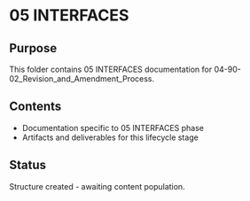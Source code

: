 # 05 INTERFACES

## Purpose
This folder contains 05 INTERFACES documentation for 04-90-02_Revision_and_Amendment_Process.

## Contents
- Documentation specific to 05 INTERFACES phase
- Artifacts and deliverables for this lifecycle stage

## Status
Structure created - awaiting content population.
